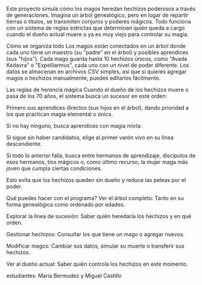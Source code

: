 Este proyecto simula cómo los magos heredan hechizos poderosos a través de generaciones. Imagina un árbol genealógico, pero en lugar de repartir tierras o títulos, se transmiten conjuros y poderes mágicos. Todo funciona con un sistema de reglas estrictas que determinan quién queda a cargo cuando el dueño actual muere o ya es muy viejo para controlar su magia.

Cómo se organiza todo
Los magos están conectados en un árbol donde cada uno tiene un maestro (su "padre" en el árbol) y posibles aprendices (sus "hijos"). Cada mago guarda hasta 10 hechizos únicos, como "Avada Kedavra" o "Expelliarmus", cada uno con un nivel de poder diferente. Los datos se almacenan en archivos CSV simples, así que si quieres agregar magos o hechizos manualmente, puedes editarlos fácilmente.

Las reglas de herencia mágica
Cuando el dueño de los hechizos muere o pasa de los 70 años, el sistema busca un sucesor en este orden:

Primero sus aprendices directos (sus hijos en el árbol), dando prioridad a los que practican magia elemental o única.

Si no hay ninguno, busca aprendices con magia mixta.

Si sigue sin haber candidatos, elige al primer varón vivo en su línea descendiente.

Si todo lo anterior falla, busca entre hermanos de aprendizaje, discípulos de esos hermanos, tíos mágicos o, como último recurso, la mujer maga más joven que cumpla ciertas condiciones.

Esto evita que los hechizos queden sin dueño y reduce las peleas por el poder.

Qué puedes hacer con el programa?
Ver el árbol completo: Tanto en su forma genealógica como ordenado por edades.

Explorar la línea de sucesión: Saber quién heredaría los hechizos y en qué orden.

Gestionar hechizos: Consultar los que tiene un mago o agregar nuevos.

Modificar magos: Cambiar sus datos, simular su muerte o transferir sus hechizos.

Ver al dueño actual: Saber quién controla los hechizos en este momento.

estudiantes: Maria Bermudez y Miguel Castillo
